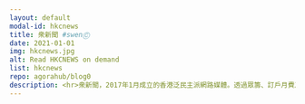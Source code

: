 ```yaml
---
layout: default
modal-id: hkcnews
title: 衆新聞 #swenⒸ
date: 2021-01-01
img: hkcnews.jpg
alt: Read HKCNEWS on demand
list: hkcnews
repo: agorahub/blog0
description: <hr>衆新聞，2017年1月成立的香港泛民主派網路媒體。透過眾籌、訂戶月費及不帶條件的捐款募集營運資金。2021年1月成立眾新聞中國組。
---
```

